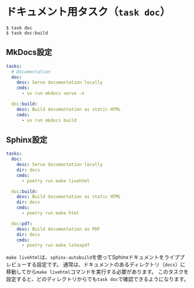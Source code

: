 # ドキュメント用タスク（`task doc`）

```console
$ task doc
$ task doc:build
```

## MkDocs設定

```yaml
tasks:
  # Documentation
  doc:
    desc: Serve documentation locally
    cmds:
      - uv run mkdocs serve -o

  doc:build:
    desc: Build documentation as static HTML
    cmds:
      - uv run mkdocs build
```

## Sphinx設定

```yaml
tasks:
  doc:
    desc: Serve documentation locally
    dir: docs
    cmds:
      - poetry run make livehtml

  doc:build:
    desc: Build documentation as static HTML
    dir: docs
    cmds:
      - poetry run make html

  doc:pdf:
    desc: Build documentation as PDF
    dir: docs
    cmds:
      - poetry run make latexpdf
```

`make livehtml`は、`sphinx-autobuild`を使ってSphinxドキュメントをライブプレビューする設定です。
通常は、ドキュメントのあるディレクトリ（`docs`）に移動してから`make livehtml`コマンドを実行する必要があります。
このタスクを設定すると、どのディレクトリからでも`task doc`で確認できるようになります。
